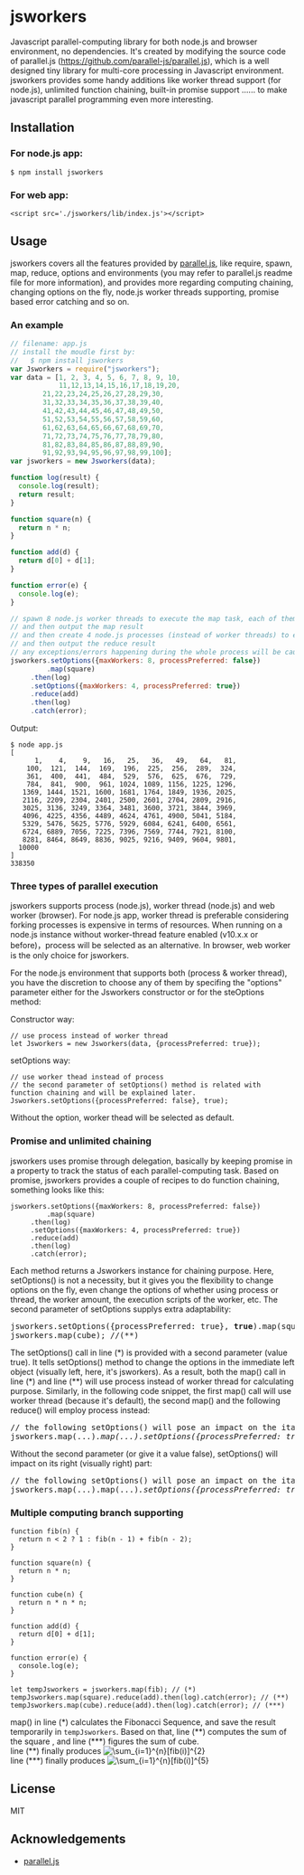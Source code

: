 # jsworkers
Javascript parallel-computing library for both node.js and browser environment, no dependencies. It's created by modifying the source code of parallel.js (https://github.com/parallel-js/parallel.js), which is a well designed tiny library for multi-core processing in Javascript environment. jsworkers provides some handy additions like worker thread support (for node.js), unlimited function chaining, built-in promise support ...... to make javascript parallel programming even more interesting. 

## Installation
### For node.js app:
```
$ npm install jsworkers
```
### For web app:
```
<script src='./jsworkers/lib/index.js'></script>
```
## Usage
jsworkers covers all the features provided by [parallel.js](https://github.com/parallel-js/parallel.js), like require, spawn, map, reduce, options and environments (you may refer to parallel.js readme file for more information), and provides more regarding computing chaining, changing options on the fly, node.js worker threads supporting, promise based error catching and so on. 

### An example
```js
// filename: app.js
// install the moudle first by:
//   $ npm install jsworkers
var Jsworkers = require("jsworkers");
var data = [1, 2, 3, 4, 5, 6, 7, 8, 9, 10,
            11,12,13,14,15,16,17,18,19,20,
	    21,22,23,24,25,26,27,28,29,30,
	    31,32,33,34,35,36,37,38,39,40,
	    41,42,43,44,45,46,47,48,49,50,
	    51,52,53,54,55,56,57,58,59,60,
	    61,62,63,64,65,66,67,68,69,70,
	    71,72,73,74,75,76,77,78,79,80,
	    81,82,83,84,85,86,87,88,89,90,
	    91,92,93,94,95,96,97,98,99,100];
var jsworkers = new Jsworkers(data);

function log(result) {
  console.log(result);
  return result;
}

function square(n) {
  return n * n;
}

function add(d) {
  return d[0] + d[1];
}

function error(e) {
  console.log(e);
}

// spawn 8 node.js worker threads to execute the map task, each of them runs the 'square'
// and then output the map result
// and then create 4 node.js processes (instead of worker threads) to execute the reduce task, each of them runs the 'add'
// and then output the reduce result
// any exceptions/errors happening during the whole process will be caught by the error handler. 
jsworkers.setOptions({maxWorkers: 8, processPreferred: false})
         .map(square)
	 .then(log)
	 .setOptions({maxWorkers: 4, processPreferred: true})
	 .reduce(add)
	 .then(log)
	 .catch(error);
```
Output:
```
$ node app.js
[
      1,    4,    9,   16,   25,   36,   49,   64,   81,
    100,  121,  144,  169,  196,  225,  256,  289,  324,
    361,  400,  441,  484,  529,  576,  625,  676,  729,
    784,  841,  900,  961, 1024, 1089, 1156, 1225, 1296,
   1369, 1444, 1521, 1600, 1681, 1764, 1849, 1936, 2025,
   2116, 2209, 2304, 2401, 2500, 2601, 2704, 2809, 2916,
   3025, 3136, 3249, 3364, 3481, 3600, 3721, 3844, 3969,
   4096, 4225, 4356, 4489, 4624, 4761, 4900, 5041, 5184,
   5329, 5476, 5625, 5776, 5929, 6084, 6241, 6400, 6561,
   6724, 6889, 7056, 7225, 7396, 7569, 7744, 7921, 8100,
   8281, 8464, 8649, 8836, 9025, 9216, 9409, 9604, 9801,
  10000
]
338350
```

### Three types of parallel execution
jsworkers supports process (node.js), worker thread (node.js) and web worker (browser). For node.js app, worker thread is preferable considering forking processes is expensive in terms of resources. When running on a node.js instance without worker-thread feature enabled (v10.x.x or before)，process will be selected as an alternative. In browser, web worker is the only choice for jsworkers.

For the node.js environment that supports both (process & worker thread), you have the discretion to choose any of them by specifing the "options" parameter either for the Jsworkers constructor or for the steOptions method:

Constructor way:
```
// use process instead of worker thread
let Jsworkers = new Jsworkers(data, {processPreferred: true}); 
```
setOptions way:
```
// use worker thead instead of process
// the second parameter of setOptions() method is related with function chaining and will be explained later.
Jsworkers.setOptions({processPreferred: false}, true); 
```
Without the option, worker thead will be selected as default.

### Promise and unlimited chaining
jsworkers uses promise through delegation, basically by keeping promise in a property to track the status of each parallel-computing task. Based on promise, jsworkers provides a couple of recipes to do function chaining, something looks like this:
```
jsworkers.setOptions({maxWorkers: 8, processPreferred: false})
         .map(square)
	 .then(log)
	 .setOptions({maxWorkers: 4, processPreferred: true})
	 .reduce(add)
	 .then(log)
	 .catch(error);
```
Each method returns a Jsworkers instance for chaining purpose. Here, setOptions() is not a necessity, but it gives you the flexibility to change options on the fly, even change the options of whether using process or thread, the worker amount, the execution scripts of the worker, etc. The second parameter of setOptions supplys extra adaptability: 
<pre>
jsworkers.setOptions({processPreferred: true}, <b>true</b>).map(square); // (*)
jsworkers.map(cube); //(**)
</pre>
The setOptions() call in line (\*) is provided with a second parameter (value true). It tells setOptions() method to change the options in the immediate left object (visually left, here, it's jsworkers). As a result, both the map() call in line (\*) and line (\*\*) will use process instead of worker thread for calculating purpose. Similarly, in the following code snippet, the first map() call will use worker thread (because it's default), the second map() and the following reduce() will employ process instead: 
<pre>
// the following setOptions() will pose an impact on the italic part
jsworkers.map(...)<i>.map(...).setOptions({processPreferred: true}, <b>true</b>).reduce(...)</i>
</pre>
Without the second parameter (or give it a value false), setOptions() will impact on its right (visually right) part:
<pre>
// the following setOptions() will pose an impact on the italic part
jsworkers.map(...).map(...)<i>.setOptions({processPreferred: true}).reduce(...)</i>
</pre>

### Multiple computing branch supporting
```
function fib(n) {
  return n < 2 ? 1 : fib(n - 1) + fib(n - 2);
}

function square(n) {
  return n * n;
}

function cube(n) {
  return n * n * n;
}

function add(d) {
  return d[0] + d[1];
}

function error(e) {
  console.log(e);
}

let tempJsworkers = jsworkers.map(fib); // (*)
tempJsworkers.map(square).reduce(add).then(log).catch(error); // (**)
tempJsworkers.map(cube).reduce(add).then(log).catch(error); // (***)         
```
map() in line (\*) calculates the Fibonacci Sequence, and save the result temporarily in `tempJsworkers`. Based on that, line (\*\*) computes the sum of the square , and line (\*\*\*) figures the sum of cube. <br/>
line (\*\*) finally produces ![\sum_{i=1}^{n}\[fib(i)\]^{2}](https://latex.codecogs.com/svg.latex?\sum_{i=1}^{n}\[fib(i)\]^{2}) <br/>
line (\*\*\*) finally produces ![\sum_{i=1}^{n}\[fib(i)\]^{5}](https://latex.codecogs.com/svg.latex?\sum_{i=1}^{n}\[fib(i)\]^{5}) <br/>


## License
MIT

## Acknowledgements
- [parallel.js](https://github.com/parallel-js/parallel.js)
